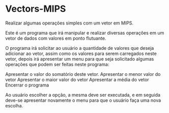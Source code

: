 # Vectors-MIPS
Realizar algumas operações simples com um vetor em MIPS.

Este é um programa que irá manipular e realizar diversas operações em um vetor de dados com valores em ponto flutuante.

O programa irá solicitar ao usuário a quantidade de valores que deseja adicionar ao vetor, assim como os valores para serem carregados neste vetor, depois irá apresentar um menu para que seja solicitado algumas operações que podem ser feitas neste programa:

Apresentar o valor do somatório deste vetor.
Apresentar o menor valor do vetor
Apresentar o maior valor do vetor
Apresentar a média do vetor
Encerrar o programa

Ao usuário escolher a opção, a mesma deve ser executada, e em seguida deve-se apresentar novamente o menu para que o usuário faça uma nova escolha.
